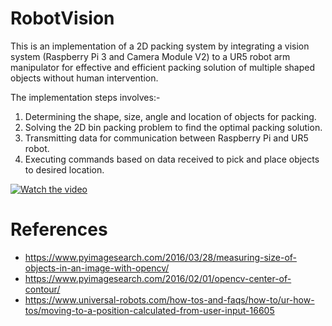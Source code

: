 # RobotVision
This is an implementation of a 2D packing system by integrating a vision system (Raspberry Pi 3 and Camera Module V2) to a UR5 robot arm manipulator for effective and efficient packing solution of multiple shaped objects without human intervention.

The implementation steps involves:-
1. Determining the shape, size, angle and location of objects for packing.
2. Solving the 2D bin packing problem to find the optimal packing solution.
3. Transmitting data for communication between Raspberry Pi and UR5 robot.
4. Executing commands based on data received to pick and place objects to desired location.



[![Watch the video](https://user-images.githubusercontent.com/87937713/144323725-0295c31e-b7c1-4390-bedd-d2d928fe9a95.PNG)](https://youtu.be/pxScDC5OCfo)



# References
- https://www.pyimagesearch.com/2016/03/28/measuring-size-of-objects-in-an-image-with-opencv/
- https://www.pyimagesearch.com/2016/02/01/opencv-center-of-contour/
- https://www.universal-robots.com/how-tos-and-faqs/how-to/ur-how-tos/moving-to-a-position-calculated-from-user-input-16605
